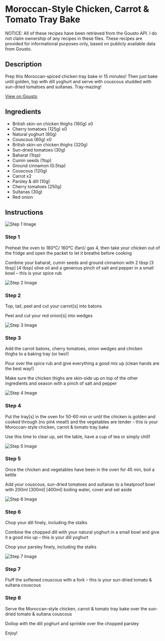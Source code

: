 # Moroccan-Style Chicken, Carrot & Tomato Tray Bake

NOTICE: All of these recipes have been retrieved from the Gousto API. I do not claim ownership of any recipes in these files. These recipes are provided for informational purposes only, based on publicly available data from Gousto.

## Description

Prep this Moroccan-spiced chicken tray bake in 15 minutes! Then just bake until golden, top with dill yoghurt and serve with couscous studded with sun-dried tomatoes and sultanas. Tray-mazing! 

[View on Gousto](https://www.gousto.co.uk/recipes/cookbook/moroccan-chicken-carrot-cherry-tomato-tray-bake)

## Ingredients

- British skin-on chicken thighs (160g) x0
- Cherry tomatoes (125g) x0
- Natural yoghurt (80g)
- Couscous (60g) x0
- British skin-on chicken thighs (320g)
- Sun-dried tomatoes (30g)
- Baharat (1tsp)
- Cumin seeds (1tsp)
- Ground cinnamon (0.5tsp)
- Couscous (120g)
- Carrot x2
- Parsley & dill (10g)
- Cherry tomatoes (250g)
- Sultanas (30g)
- Red onion

## Instructions

![Step 1 Image](https://production-media.gousto.co.uk/cms/recipe-step-image/1690.-step-1-x200.jpg)

### Step 1

Preheat the oven to 180°C/ 160°C (fan)/ gas 4, then take your chicken out of the fridge and open the packet to let it breathe before cooking

Combine your baharat, cumin seeds and ground cinnamon with 2 tbsp [3 tbsp] [4 tbsp] olive oil and a generous pinch of salt and pepper in a small bowl – this is your spice rub

![Step 2 Image](https://production-media.gousto.co.uk/cms/recipe-step-image/1690.-step-2-x200.jpg)

### Step 2

Top, tail, peel and cut your carrot[s] into batons

Peel and cut your red onion[s] into wedges

![Step 3 Image](https://production-media.gousto.co.uk/cms/recipe-step-image/1690.-step-3-x200.jpg)

### Step 3

Add the carrot batons, cherry tomatoes, onion wedges and chicken thighs to a baking tray (or two!)

Pour over the spice rub and give everything a good mix up (clean hands are the best way!)

Make sure the chicken thighs are skin-side up on top of the other ingredients and season with a pinch of salt and pepper

![Step 4 Image](https://production-media.gousto.co.uk/cms/recipe-step-image/1690.-step-4-x200.jpg)

### Step 4

Put the tray[s] in the oven for 50-60 min or until the chicken is golden and cooked through (no pink meat!) and the vegetables are tender - this is your Moroccan-style chicken, carrot & tomato tray bake

Use this time to clear up, set the table, have a cup of tea or simply chill!

![Step 5 Image](https://production-media.gousto.co.uk/cms/recipe-step-image/1690.-step-5-x200.jpg)

### Step 5

Once the chicken and vegetables have been in the oven for 45 min, boil a kettle

Add your couscous, sun-dried tomatoes and sultanas to a heatproof bowl with 200ml <span class="text-purple">[300ml] </span><span class="text-danger">[400ml]</span> boiling water, cover and set aside

![Step 6 Image](https://production-media.gousto.co.uk/cms/recipe-step-image/1690.-step-6-x200.jpg)

### Step 6

Chop your dill finely, including the stalks

Combine the chopped dill with your natural yoghurt in a small bowl and give it a good mix up – this is your dill yoghurt

Chop your parsley finely, including the stalks

![Step 7 Image](https://production-media.gousto.co.uk/cms/recipe-step-image/1690.-step-7-x200.jpg)

### Step 7

Fluff the softened couscous with a fork – this is your sun-dried tomato & sultana couscous

### Step 8

Serve the Moroccan-style chicken, carrot & tomato tray bake over the sun-dried tomato & sultana couscous

Dollop with the dill yoghurt and sprinkle over the chopped parsley

Enjoy!

